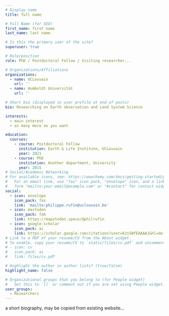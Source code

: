 ```yaml
---
# Display name
title: full name

# Full Name (for SEO)
first_name: first name
last_name: last name

# Is this the primary user of the site?
superuser: true

# Role/position
role: PhD / Postdoctoral Fellow / Visiting researcher...

# Organizations/Affiliations
organizations:
  - name: UCLouvain
    url: ''
  - name: Humboldt Universität
    url: ''

# Short bio (displayed in user profile at end of posts)
bio: Researching on Earth observation and Land System Science

interests:
  - main interest
  - as many more as you want

education:
  courses:
    - course: Postdoctoral Fellow 
      institution: Earth & Life Institute, UCLouvain
      year: 2021
    - course: PhD 
      institution: Another department, University
      year: 2015
# Social/Academic Networking
# For available icons, see: https://wowchemy.com/docs/getting-started/page-builder/#icons
#   For an email link, use "fas" icon pack, "envelope" icon, and a link in the
#   form "mailto:your-email@example.com" or "#contact" for contact widget.
social:
  - icon: envelope
    icon_pack: fas
    link: 'mailto:philippe.rufin@uclouvain.be'
  - icon: mastodon
    icon_pack: fab
    link: https://mapstodon.space/@philrufin
  - icon: google-scholar
    icon_pack: ai
    link: https://scholar.google.com/citations?user=62sSWfEAAAAJ&hl=de
# Link to a PDF of your resume/CV from the About widget.
# To enable, copy your resume/CV to `static/files/cv.pdf` and uncomment the lines below.
# - icon: cv
#   icon_pack: ai
#   link: files/cv.pdf

# Highlight the author in author lists? (true/false)
highlight_name: false

# Organizational groups that you belong to (for People widget)
#   Set this to `[]` or comment out if you are not using People widget.
user_groups:
  - Researchers
---
```


a short biography, may be copied from existing website...